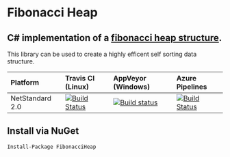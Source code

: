 Fibonacci Heap
=============

## C# implementation of a [fibonacci heap structure](https://en.wikipedia.org/wiki/Fibonacci_heap).

This library can be used to create a highly efficent self sorting data structure.

| Platform | Travis CI (Linux) | AppVeyor (Windows) | Azure Pipelines|
| :--- | :--- | :--- | :---|
|NetStandard 2.0| [![Build Status](https://travis-ci.org/sqeezy/FibonacciHeap.svg?branch=master)](https://travis-ci.org/sqeezy/FibonacciHeap) |[![Build status](https://ci.appveyor.com/api/projects/status/l6it2ci9w8jwuu4v?svg=true)](https://ci.appveyor.com/project/sqeezy/fibonacciheap-81ux0)|[![Build Status](https://sqeezytech.visualstudio.com/FibonacciHeap/_apis/build/status/FibonacciHeap-CI)](https://sqeezytech.visualstudio.com/FibonacciHeap/_build/latest?definitionId=5)|

## Install via NuGet

    Install-Package FibonacciHeap
